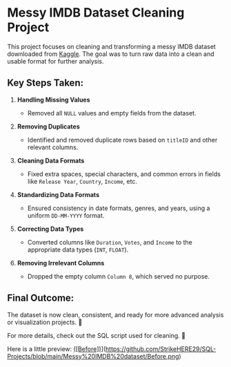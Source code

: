 # Messy IMDB Dataset Cleaning Project  

This project focuses on cleaning and transforming a messy IMDB dataset downloaded from [Kaggle](https://www.kaggle.com/datasets/davidfuenteherraiz/messy-imdb-dataset). The goal was to turn raw data into a clean and usable format for further analysis.

## Key Steps Taken:  

1. **Handling Missing Values**  
   - Removed all `NULL` values and empty fields from the dataset.  

2. **Removing Duplicates**  
   - Identified and removed duplicate rows based on `titleID` and other relevant columns.  

3. **Cleaning Data Formats**  
   - Fixed extra spaces, special characters, and common errors in fields like `Release Year`, `Country`, `Income`, etc.  

4. **Standardizing Data Formats**  
   - Ensured consistency in date formats, genres, and years, using a uniform `DD-MM-YYYY` format.  

5. **Correcting Data Types**  
   - Converted columns like `Duration`, `Votes`, and `Income` to the appropriate data types (`INT`, `FLOAT`).  

6. **Removing Irrelevant Columns**  
   - Dropped the empty column `Column 8`, which served no purpose.
  
## Final Outcome:  
The dataset is now clean, consistent, and ready for more advanced analysis or visualization projects. 🎉  

For more details, check out the SQL script used for cleaning. 🚀

Here is a little preview:
 [([Before])](https://github.com/StrikeHERE29/SQL-Projects/blob/main/Messy%20IMDB%20dataset/Before.png)](https://github.com/StrikeHERE29/SQL-Projects/blob/main/Messy%20IMDB%20dataset/Before.png)
